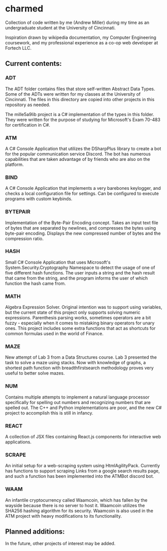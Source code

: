 # charmed

Collection of code written by me (Andrew Miller) during
my time as an undergraduate student at the University
of Cincinnati.

Inspiration drawn by wikipedia documentation, my
Computer Engineering coursework, and my professional
experience as a co-op web developer at Fortech LLC.

## Current contents:

### ADT

The ADT folder contains files that store self-written
Abstract Data Types. Some of the ADTs were written for
my classes at the University of Cincinnati. The files in
this directory are copied into other projects in this
repository as needed.

The mille5a9lib project is a C# implementation of the
types in this folder. They were written for the purpose
of studying for Microsoft's Exam 70-483 for
certification in C#.

### ATM

A C# Console Application that utilizes the DSharpPlus
library to create a bot for the popular communication
service Discord. The bot has numerous capabilities
that are taken advantage of by friends who are also
on the platform.

### BIND

A C# Console Application that implements a very
barebones keylogger, and checks a local configuration
file for settings. Can be configured to execute
programs with custom keybinds.

### BYTEPAIR

Implementation of the Byte-Pair Encoding concept. Takes an
input text file of bytes that are separated by newlines,
and compresses the bytes using byte-pair encoding.
Displays the new compressed number of bytes and the
compression ratio.

### HASH

Small C# Console Application that uses Microsoft\'s
System.Security.Cryptography Namespace to detect
the usage of one of five different hash functions.
The user inputs a string and the hash result that
came from the string, and the program informs the
user of which function the hash came from.

### MATH

Algebra Expression Solver. Original intention was to
support using variables, but the current state of
this project only supports solving numeric expressions.
Parenthesis parsing works, sometimes operators are a
bit fuzzy - especially when it comes to mistaking
binary operators for unary ones. This project includes
some extra functions that act as shortcuts for common
formulas used in the world of Finance.

### MAZE

New attempt of Lab 3 from a Data Structures course. Lab 3
presented the task to solve a maze using stacks. Now
with knowledge of graphs, a shortest path function
with breadthfirstsearch methodology proves very useful
to better solve mazes.

### NUM

Contains multiple attempts to implement a natural
language processor specifically for spelling out
numbers and recognizing numbers that are spelled out.
The C++ and Python implementations are poor, and the
new C# project to accomplish this is still in infancy.

### REACT

A collection of JSX files containing React.js components
for interactive web applications.

### SCRAPE

An initial setup for a web-scraping system using
HtmlAgilityPack. Currently has functions to support
scraping Links from a google search results page, and
such a function has been implemented into the ATMBot
discord bot.

### WAAM

An infantile cryptocurrency called Waamcoin, which has
fallen by the wayside because there is no server to
host it. Waamcoin utilizes the SHA256 hashing algorithm
for its security. Waamcoin is also used in the ATM
project with heavy modifications to its functionality.

## Planned additions:

In the future, other projects of interest may be added.